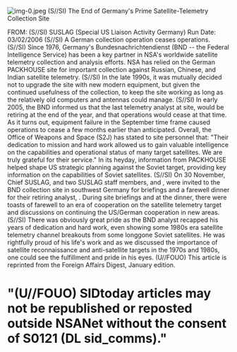 ![img-0.jpeg](img-0.jpeg)
(S//SI) The End of Germany's Prime Satellite-Telemetry Collection Site

FROM: (S//SI) SUSLAG (Special US Liaison Activity Germany)
Run Date: 03/02/2006
(S//SI) A German collection operation ceases operations.
(S//SI) Since 1976, Germany's Bundesnachrichtendienst (BND -- the Federal Intelligence Service) has been a key partner in NSA's worldwide satellite telemetry collection and analysis efforts. NSA has relied on the German PACKHOUSE site for important collection against Russian, Chinese, and Indian satellite telemetry.
(S//SI) In the late 1990s, it was mutually decided not to upgrade the site with new modern equipment, but given the continued usefulness of the collection, to keep the site working as long as the relatively old computers and antennas could manage.
(S//SI) In early 2005, the BND informed us that the last telemetry analyst at site, would be retiring at the end of the year, and that operations would cease at that time. As it turns out, equipment failure in the September time frame caused operations to cease a few months earlier than anticipated. Overall, the Office of Weapons and Space (S2J) has stated to site personnel that: "Their dedication to mission and hard work allowed us to gain valuable intelligence on the capabilities and operational status of many target satellites. We are truly grateful for their service." In its heyday, information from PACKHOUSE helped shape US strategic planning against the Soviet target, providing key information on the capabilities of Soviet satellites.
(S//SI) On 30 November, Chief SUSLAG, and two SUSLAG staff members, and , were invited to the BND collection site in southwest Germany for briefings and a farewell dinner for their retiring analyst, . During site briefings and at the dinner, there were toasts of farewell to an era of cooperation on the satellite telemetry target and discussions on continuing the US/German cooperation in new areas.
(S//SI) There was obviously great pride as the BND analyst recapped his years of dedication and hard work, even showing some 1980s era satellite telemetry channel breakouts from some longgone Soviet satellites. He was rightfully proud of his life's work and as we discussed the importance of satellite reconnaissance and anti-satellite targets in the 1970s and 1980s, one could see the fulfillment and pride in his eyes.
(U//FOUO) This article is reprinted from the Foreign Affairs Digest, January edition.

# "(U//FOUO) SIDtoday articles may not be republished or reposted outside NSANet without the consent of S0121 (DL sid_comms)."
